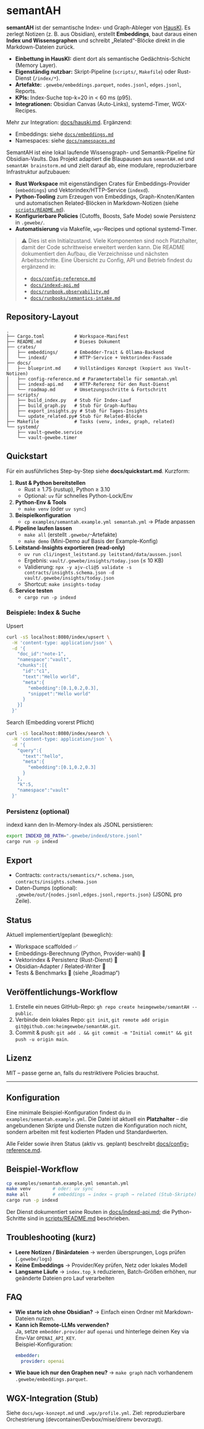 # semantAH

**semantAH** ist der semantische Index- und Graph-Ableger von [HausKI](https://github.com/heimgewebe/hausKI).
Es zerlegt Notizen (z. B. aus Obsidian), erstellt **Embeddings**, baut daraus einen **Index und Wissensgraphen** und schreibt „Related“-Blöcke direkt in die Markdown-Dateien zurück.

- **Einbettung in HausKI:** dient dort als semantische Gedächtnis-Schicht (Memory Layer).
- **Eigenständig nutzbar:** Skript-Pipeline (`scripts/`, `Makefile`) oder Rust-Dienst (`/index/*`).
- **Artefakte:** `.gewebe/embeddings.parquet`, `nodes.jsonl`, `edges.jsonl`, Reports.
- **KPIs:** Index-Suche top-k=20 in < 60 ms (p95).
- **Integrationen:** Obsidian Canvas (Auto-Links), systemd-Timer, WGX-Recipes.

Mehr zur Integration: [docs/hauski.md](docs/hauski.md). Ergänzend:
- Embeddings: siehe [`docs/embeddings.md`](docs/embeddings.md)
- Namespaces: siehe [`docs/namespaces.md`](docs/namespaces.md)

SemantAH ist eine lokal laufende Wissensgraph- und Semantik-Pipeline für Obsidian-Vaults. Das Projekt adaptiert die Blaupausen aus `semantAH.md` und `semantAH brainstorm.md` und zielt darauf ab, eine modulare, reproduzierbare Infrastruktur aufzubauen:

- **Rust Workspace** mit eigenständigen Crates für Embeddings-Provider (`embeddings`) und Vektorindex/HTTP-Service (`indexd`).
- **Python-Tooling** zum Erzeugen von Embeddings, Graph-Knoten/Kanten und automatischen Related-Blöcken in Markdown-Notizen (siehe [`scripts/README.md`](scripts/README.md)).
- **Konfigurierbare Policies** (Cutoffs, Boosts, Safe Mode) sowie Persistenz in `.gewebe/`.
- **Automatisierung** via Makefile, `wgx`-Recipes und optional systemd-Timer.

> ⚠️ Dies ist ein Initialzustand. Viele Komponenten sind noch Platzhalter, damit der Code schrittweise erweitert werden kann. Die README dokumentiert den Aufbau, die Verzeichnisse und nächsten Arbeitsschritte.
> Eine Übersicht zu Config, API und Betrieb findest du ergänzend in:
> - [`docs/config-reference.md`](docs/config-reference.md)
> - [`docs/indexd-api.md`](docs/indexd-api.md)
> - [`docs/runbook.observability.md`](docs/runbook.observability.md)
> - [`docs/runbooks/semantics-intake.md`](docs/runbooks/semantics-intake.md)

## Repository-Layout

```
.
├── Cargo.toml           # Workspace-Manifest
├── README.md            # Dieses Dokument
├── crates/
│   ├── embeddings/      # Embedder-Trait & Ollama-Backend
│   └── indexd/          # HTTP-Service + Vektorindex-Fassade
├── docs/
│   ├── blueprint.md     # Vollständiges Konzept (kopiert aus Vault-Notizen)
│   ├── config-reference.md # Parametertabelle für semantah.yml
│   ├── indexd-api.md    # HTTP-Referenz für den Rust-Dienst
│   └── roadmap.md       # Umsetzungsschritte & Fortschritt
├── scripts/
│   ├── build_index.py   # Stub für Index-Lauf
│   ├── build_graph.py   # Stub für Graph-Aufbau
│   ├── export_insights.py # Stub für Tages-Insights
│   └── update_related.py# Stub für Related-Blöcke
├── Makefile             # Tasks (venv, index, graph, related)
└── systemd/
    ├── vault-gewebe.service
    └── vault-gewebe.timer
```

## Quickstart

Für ein ausführliches Step-by-Step siehe **docs/quickstart.md**. Kurzform:

1. **Rust & Python bereitstellen**
   - Rust ≥ 1.75 (rustup), Python ≥ 3.10
   - Optional: `uv` für schnelles Python-Lock/Env
2. **Python-Env & Tools**
   - `make venv` (oder `uv sync`)
3. **Beispielkonfiguration**
   - `cp examples/semantah.example.yml semantah.yml` → Pfade anpassen
4. **Pipeline laufen lassen**
   - `make all` (erstellt `.gewebe/`-Artefakte)
   - `make demo` (Mini-Demo auf Basis der Example-Konfig)
5. **Leitstand-Insights exportieren (read-only)**
   - `uv run cli/ingest_leitstand.py leitstand/data/aussen.jsonl`
   - Ergebnis: `vault/.gewebe/insights/today.json` (≤ 10 KB)
   - Validierung: `npx -y ajv-cli@5 validate -s contracts/insights.schema.json -d vault/.gewebe/insights/today.json`
   - Shortcut: `make insights-today`
6. **Service testen**
   - `cargo run -p indexd`

### Beispiele: Index & Suche

Upsert

```bash
curl -sS localhost:8080/index/upsert \
  -H 'content-type: application/json' \
  -d '{
    "doc_id":"note-1",
    "namespace":"vault",
    "chunks":[{
      "id":"c1",
      "text":"Hello world",
      "meta":{
        "embedding":[0.1,0.2,0.3],
        "snippet":"Hello world"
      }
    }]
  }'
```

Search (Embedding vorerst Pflicht)

```bash
curl -sS localhost:8080/index/search \
  -H 'content-type: application/json' \
  -d '{
    "query":{
      "text":"hello",
      "meta":{
        "embedding":[0.1,0.2,0.3]
      }
    },
    "k":5,
    "namespace":"vault"
  }'
```

### Persistenz (optional)

indexd kann den In-Memory-Index als JSONL persistieren:

```bash
export INDEXD_DB_PATH=".gewebe/indexd/store.jsonl"
cargo run -p indexd
```

## Export

- Contracts: `contracts/semantics/*.schema.json`, `contracts/insights.schema.json`
- Daten-Dumps (optional): `.gewebe/out/{nodes.jsonl,edges.jsonl,reports.json}` (JSONL pro Zeile).

## Status

Aktuell implementiert/geplant (beweglich):

- Workspace scaffolded ✅
- Embeddings-Berechnung (Python, Provider-wahl) 🚧
- Vektorindex & Persistenz (Rust-Dienst) 🚧
- Obsidian-Adapter / Related-Writer 🚧
- Tests & Benchmarks 🚧 (siehe „Roadmap“)

## Veröffentlichungs-Workflow

1. Erstelle ein neues GitHub-Repo: `gh repo create heimgewebe/semantAH --public`.
2. Verbinde dein lokales Repo: `git init`, `git remote add origin git@github.com:heimgewebe/semantAH.git`.
3. Commit & push: `git add . && git commit -m "Initial commit" && git push -u origin main`.

## Lizenz

MIT – passe gerne an, falls du restriktivere Policies brauchst.

---

## Konfiguration

Eine minimale Beispiel-Konfiguration findest du in `examples/semantah.example.yml`. Die Datei ist aktuell ein **Platzhalter** – die angebundenen Skripte und Dienste nutzen die Konfiguration noch nicht, sondern arbeiten mit fest kodierten Pfaden und Standardwerten.

Alle Felder sowie ihren Status (aktiv vs. geplant) beschreibt [docs/config-reference.md](docs/config-reference.md).

## Beispiel-Workflow

```bash
cp examples/semantah.example.yml semantah.yml
make venv        # oder: uv sync
make all         # embeddings → index → graph → related (Stub-Skripte)
cargo run -p indexd
```

Der Dienst dokumentiert seine Routen in [docs/indexd-api.md](docs/indexd-api.md); die Python-Schritte sind in [scripts/README.md](scripts/README.md) beschrieben.

## Troubleshooting (kurz)
- **Leere Notizen / Binärdateien** → werden übersprungen, Logs prüfen (`.gewebe/logs`)
- **Keine Embeddings** → Provider/Key prüfen, Netz oder lokales Modell
- **Langsame Läufe** → `index.top_k` reduzieren, Batch-Größen erhöhen, nur geänderte Dateien pro Lauf verarbeiten

## FAQ
- **Wie starte ich ohne Obsidian?** → Einfach einen Ordner mit Markdown-Dateien nutzen.
- **Kann ich Remote-LLMs verwenden?**  
  Ja, setze `embedder.provider` auf `openai` und hinterlege deinen Key via Env-Var `OPENAI_API_KEY`.  
  Beispiel-Konfiguration:
  ```yaml
  embedder:
    provider: openai
- **Wie baue ich nur den Graphen neu?** → `make graph` nach vorhandenem `.gewebe/embeddings.parquet`.

## WGX-Integration (Stub)
Siehe `docs/wgx-konzept.md` und `.wgx/profile.yml`. Ziel: reproduzierbare Orchestrierung (devcontainer/Devbox/mise/direnv bevorzugt).
